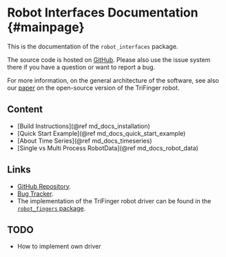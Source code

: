 Robot Interfaces Documentation {#mainpage}
==========================================


This is the documentation of the `robot_interfaces` package.

The source code is hosted on
[GitHub](https://github.com/open-dynamic-robot-initiative/robot_interfaces).
Please also use the issue system there if you have a question or want to report
a bug.

For more information, on the general architecture of the software, see also our
[paper](https://arxiv.org/abs/2008.03596) on the open-source version of the
TriFinger robot.


Content
-------

- [Build Instructions](@ref md_docs_installation)
- [Quick Start Example](@ref md_docs_quick_start_example)
- [About Time Series](@ref md_docs_timeseries)
- [Single vs Multi Process RobotData](@ref md_docs_robot_data)

Links
-----

- [GitHub Repository](https://github.com/open-dynamic-robot-initiative/robot_interfaces).
- [Bug Tracker](https://github.com/open-dynamic-robot-initiative/robot_interfaces/issues).
- The implementation of the TriFinger robot driver can be found in the
  [`robot_fingers` package](https://open-dynamic-robot-initiative.github.io/code_documentation/robot_fingers/docs/doxygen/html/index.html).


TODO
----

- How to implement own driver
